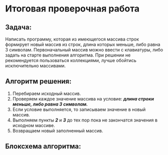 # Итоговая проверочная работа

## Задача:

 Написать программу, которая из имеющегося массива строк формирует новый массив из строк, длина которых меньше, либо равна 3 символам. Первоначальный массив можно ввести с клавиатуры, либо задать на старте выполнения алгоритма. При решении не рекомендуется пользоваться коллекциями, лучше обойтись исключительно массивами.

 ## Алгоритм решения:
 1. Перебираем исходный массив.
 2. Проверяем каждое значение массива на условие: ***длина строки меньше, либо равна 3 символам.***
 3. Если условие выполняется, то записываем значение в новый массив.
 4. Выполняем пункты ***2*** и ***3*** до тех пор пока не закончатся значения в исходном массиве.
 5. Возвращаем новый заполненный массив.

 ## Блоксхема алгоритма: 
 
 
